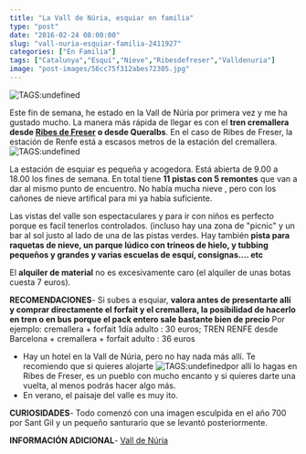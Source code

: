 ```yaml
---
title: "La Vall de Núria, esquiar en familia"
type: "post"
date: "2016-02-24 08:00:00"
slug: "vall-nuria-esquiar-familia-2411927"
categories: ["En Familia"]
tags: ["Catalunya","Esquí","Nieve","Ribesdefreser","Valldenuria"]
image: "post-images/56cc75f312abes72305.jpg"
---
```


![ TAGS:undefined](post-images/56cc75f312abes72305.jpg "Vall de Núria")  
  
Este fin de semana, he estado en la Vall de Núria por primera vez y me ha gustado mucho. La manera más rápida de llegar es con el **tren cremallera desde [Ribes de Freser](http://37.139.23.144/ribes-freser-puerta-vall-nuria-2296217) o desde Queralbs**. En el caso de Ribes de Freser, la estación de Renfe está a escasos metros de la estación del cremallera.![ TAGS:undefined](post-images/56cc7676c28des175597.jpg)  
  
La estación de esquiar es pequeña y acogedora. Está abierta de 9.00 a 18.00 los fines de semana. En total tiene **11 pistas con 5 remontes** que van a dar al mismo punto de encuentro. No había mucha nieve , pero con los cañones de nieve artifical para mi ya había suficiente.  
  
Las vistas del valle son espectaculares y para ir con niños es perfecto porque es facil tenerlos controlados. (incluso hay una zona de "picnic" y un bar al sol justo al lado de una de las pistas verdes. Hay también **pista para raquetas de nieve, un parque lúdico con trineos de hielo, y tubbing pequeños y grandes y varias escuelas de esquí, consignas.... etc**  
  
El **alquiler de material** no es excesivamente caro (el alquiler de unas botas cuesta 7 euros).  
  
**RECOMENDACIONES**- Si subes a esquiar, **valora antes de presentarte allí y comprar directamente el forfait y el cremallera, la posibilidad de hacerlo en tren o en bus porque el pack entero sale bastante bien de precio** Por ejemplo: cremallera + forfait 1día adulto : 30 euros; TREN RENFE desde Barcelona + cremallera + forfait adulto : 36 euros
- Hay un hotel en la Vall de Núria, pero no hay nada más allí. Te recomiendo que si quieres alojarte ![ TAGS:undefined](post-images/56cc770e7a728s90496.jpg "cremallera a la Vall de Núria")por allí lo hagas en Ribes de Freser, es un pueblo con mucho encanto y si quieres darte una vuelta, al menos podrás hacer algo más.
- En verano, el paisaje del valle es muy ito.

**CURIOSIDADES**- Todo comenzó con una imagen esculpida en el año 700 por Sant Gil y un pequeño santurario que se levantó posteriormente.

**INFORMACIÓN ADICIONAL**- [Vall de Núria ](http://www.valldenuria.cat/es/invierno/)